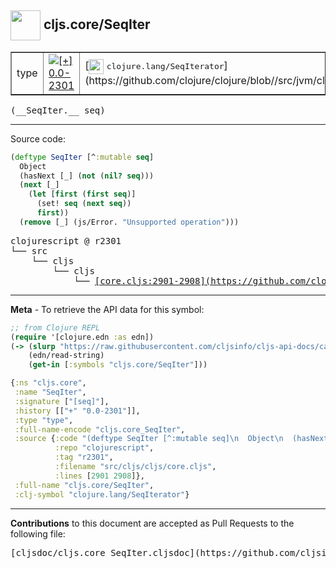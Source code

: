 ## <img width="48px" valign="middle" src="http://i.imgur.com/Hi20huC.png"> cljs.core/SeqIter

 <table border="1">
<tr>

<td>type</td>
<td><a href="https://github.com/cljsinfo/cljs-api-docs/tree/0.0-2301"><img valign="middle" alt="[+] 0.0-2301" src="https://img.shields.io/badge/+-0.0--2301-lightgrey.svg"></a> </td>
<td>
[<img height="24px" valign="middle" src="http://i.imgur.com/1GjPKvB.png"> <samp>clojure.lang/SeqIterator</samp>](https://github.com/clojure/clojure/blob//src/jvm/clojure/lang/SeqIterator.java)
</td>
</tr>
</table>

 <samp>
(__SeqIter.__ seq)<br>
</samp>

---





Source code:

```clj
(deftype SeqIter [^:mutable seq]
  Object
  (hasNext [_] (not (nil? seq)))
  (next [_]
    (let [first (first seq)]
      (set! seq (next seq))
      first))
  (remove [_] (js/Error. "Unsupported operation")))
```

 <pre>
clojurescript @ r2301
└── src
    └── cljs
        └── cljs
            └── <ins>[core.cljs:2901-2908](https://github.com/clojure/clojurescript/blob/r2301/src/cljs/cljs/core.cljs#L2901-L2908)</ins>
</pre>


---

__Meta__ - To retrieve the API data for this symbol:

```clj
;; from Clojure REPL
(require '[clojure.edn :as edn])
(-> (slurp "https://raw.githubusercontent.com/cljsinfo/cljs-api-docs/catalog/cljs-api.edn")
    (edn/read-string)
    (get-in [:symbols "cljs.core/SeqIter"]))
```

```clj
{:ns "cljs.core",
 :name "SeqIter",
 :signature ["[seq]"],
 :history [["+" "0.0-2301"]],
 :type "type",
 :full-name-encode "cljs.core_SeqIter",
 :source {:code "(deftype SeqIter [^:mutable seq]\n  Object\n  (hasNext [_] (not (nil? seq)))\n  (next [_]\n    (let [first (first seq)]\n      (set! seq (next seq))\n      first))\n  (remove [_] (js/Error. \"Unsupported operation\")))",
          :repo "clojurescript",
          :tag "r2301",
          :filename "src/cljs/cljs/core.cljs",
          :lines [2901 2908]},
 :full-name "cljs.core/SeqIter",
 :clj-symbol "clojure.lang/SeqIterator"}

```

---

__Contributions__ to this document are accepted as Pull Requests to the following file:

 <pre>
[cljsdoc/cljs.core_SeqIter.cljsdoc](https://github.com/cljsinfo/cljs-api-docs/blob/master/cljsdoc/cljs.core_SeqIter.cljsdoc)
</pre>

